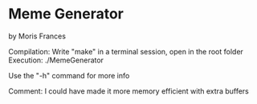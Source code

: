 # Meme Generator
by Moris Frances

Compilation:
Write "make" in a terminal session, open in the root folder
Execution:
./MemeGenerator

Use the "-h" command for more info

Comment:
I could have made it more memory efficient with extra buffers
